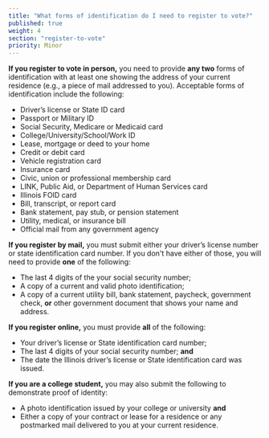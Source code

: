```yaml
---
title: "What forms of identification do I need to register to vote?"
published: true
weight: 4
section: "register-to-vote"
priority: Minor
---
```


**If you register to vote in person,** you need to provide **any two** forms of identification with at least one showing the address of your current residence (e.g., a piece of mail addressed to you). Acceptable forms of identification include the following:  
- Driver’s license or State ID card  
- Passport or Military ID  
- Social Security, Medicare or Medicaid card  
- College/University/School/Work ID  
- Lease, mortgage or deed to your home  
- Credit or debit card  
- Vehicle registration card  
- Insurance card  
- Civic, union or professional membership card  
- LINK, Public Aid, or Department of Human Services card  
- Illinois FOID card  
- Bill, transcript, or report card  
- Bank statement, pay stub, or pension statement  
- Utility, medical, or insurance bill  
- Official mail from any government agency  

**If you register by mail,** you must submit either your driver’s license number or state identification card number. If you don't have either of those, you will need to provide **one** of the following:  
- The last 4 digits of the your social security number;  
- A copy of a current and valid photo identification;   
- A copy of a current utility bill, bank statement, paycheck, government check, **or** other government document that shows your name and address.  

**If you register online,** you must provide **all** of the following:  
- Your driver’s license or State identification card number;
- The last 4 digits of your social security number; **and**
- The date the Illinois driver’s license or State identification card was issued.  

**If you are a college student,** you may also submit the following to demonstrate proof of identity:  
- A photo identification issued by your college or university **and**  
- Either a copy of your contract or lease for a residence or any postmarked mail delivered to you at your current residence.

